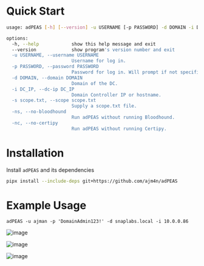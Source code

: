 # Quick Start
```bash
usage: adPEAS [-h] [--version] -u USERNAME [-p PASSWORD] -d DOMAIN -i DC_IP

options:
  -h, --help            show this help message and exit
  --version             show program's version number and exit
  -u USERNAME, --username USERNAME
                        Username for log in.
  -p PASSWORD, --password PASSWORD
                        Password for log in. Will prompt if not specified.
  -d DOMAIN, --domain DOMAIN
                        Domain of the DC.
  -i DC_IP, --dc-ip DC_IP
                        Domain Controller IP or hostname.
  -s scope.txt, --scope scope.txt
                        Supply a scope.txt file.
  -ns, --no-bloodhound
                        Run adPEAS without running Bloodhound.
  -nc, --no-certipy
                        Run adPEAS without running Certipy. 
```

# Installation
Install `adPEAS` and its dependencies

```bash
pipx install --include-deps git+https://github.com/ajm4n/adPEAS
```

# Example Usage

```
adPEAS -u ajman -p 'DomainAdmin123!' -d snaplabs.local -i 10.0.0.86
```

![image](https://github.com/ajm4n/adPEAS/assets/60402150/cb8970ff-0308-4750-8cfe-e4d00b31b553)

![image](https://github.com/ajm4n/adPEAS/assets/60402150/60a324c4-2b85-4164-8b4f-2ea225a1c53c)

![image](https://github.com/ajm4n/adPEAS/assets/60402150/4bd4b3c5-3b73-4041-96f7-3e909a8ceb44)

